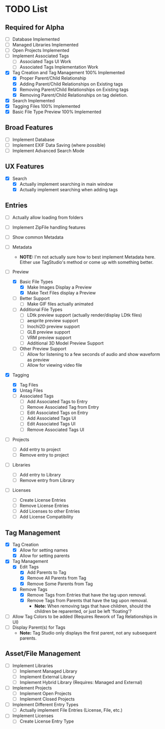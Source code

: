 # TODO List

## Required for Alpha
- [ ] Database Implemented
- [ ] Managed Libraries Implemented
- [ ] Open Projects Implemented
- [ ] Implement Associated Tags
  - [ ] Associated Tags UI Work
  - [ ] Associated Tags Implementation Work
 
- [X] Tag Creation and Tag Management 100% Implemented
  - [X] Proper Parent/Child Relationship
  - [X] Adding Parent/Child Relationships on Existing tags
  - [X] Removing Parent/Child Relationships on Existing tags
  - [X] Removing Parent/Child Relationships on tag deletion.

- [X] Search Implemented
- [X] Tagging Files 100% Implemented
- [X] Basic File Type Preview 100% Implemented

## Broad Features
- [ ] Implement Database
- [ ] Implement EXIF Data Saving (where possible)
- [ ] Implement Advanced Search Mode

## UX Features
- [X] Search
  - [X] Actually implement searching in main window
  - [X] Actually implement searching when adding tags

## Entries  
- [ ] Actually allow loading from folders
- [ ] Implement ZipFile handling features
- [ ] Show common Metadata

- [ ] Metadata
  - **NOTE:** I'm not actually sure how to best implement Metadata here. Either use TagStudio's method or come up with
    something better. 

- [ ] Preview
  - [X] Basic File Types
    - [X] Make Images Display a Preview
    - [X] Make Text Files display a Preview
   
  - [ ] Better Support
    - [ ] Make GIF files actually animated
    
  - [ ] Additional File Types
    - [ ] LDtk preview support (actually render/display LDtk files)
    - [ ] aesprite preview support
    - [ ] Inochi2D preview support
    - [ ] GLB preview support
    - [ ] VRM preview support
    - [ ] Additional 3D Model Preview Support
    
  - [ ] Other Preview Support
    - [ ] Allow for listening to a few seconds of audio and show waveform as preview
    - [ ] Allow for viewing video file

- [X] Tagging
  - [X] Tag Files
  - [X] Untag Files
  - [ ] Associated Tags
    - [ ] Add Associated Tags to Entry
    - [ ] Remove Associated Tag from Entry
    - [ ] Edit Associated Tags on Entry
    - [ ] Add Associated Tags UI
    - [ ] Edit Associated Tags UI
    - [ ] Remove Associated Tags UI
  
- [ ] Projects
  - [ ] Add entry to project
  - [ ] Remove entry to project

- [ ] Libraries
  - [ ] Add entry to Library
  - [ ] Remove entry from Library

- [ ] Licenses
  - [ ] Create License Entries
  - [ ] Remove License Entries
  - [ ] Add Licenses to other Entries
  - [ ] Add License Compatibility

## Tag Management
- [X] Tag Creation
  - [X] Allow for setting names
  - [X] Allow for setting parents

- [X] Tag Management
  - [X] Edit Tags
    - [X] Add Parents to Tag
    - [X] Remove All Parents from Tag
    - [X] Remove Some Parents from Tag
  - [X] Remove Tags
    - [X] Remove Tags from Entries that have the tag upon removal.
    - [X] Remove Tags from Parents that have the tag upon removal.
      - **Note:** When removing tags that have children, should the children be reparented, or just be left 'floating'?

- [ ] Allow Tag Colors to be added (Requires Rework of Tag Relationships in UI)
- [ ] Display Parent(s) for Tags
  - **Note:** Tag Studio only displays the first parent, not any subsequent parents.

## Asset/File Management
- [ ] Implement Libraries
  - [ ] Implement Managed Library
  - [ ] Implement External Library
  - [ ] Implement Hybrid Library (Requires: Managed and External)

- [ ] Implement Projects
  - [ ] Implement Open Projects
  - [ ] Implement Closed Projects

- [ ] Implement Different Entry Types
  - [ ] Actually implement File Entries (License, File, etc.)

- [ ] Implement Licenses
  - [ ] Create License Entry Type